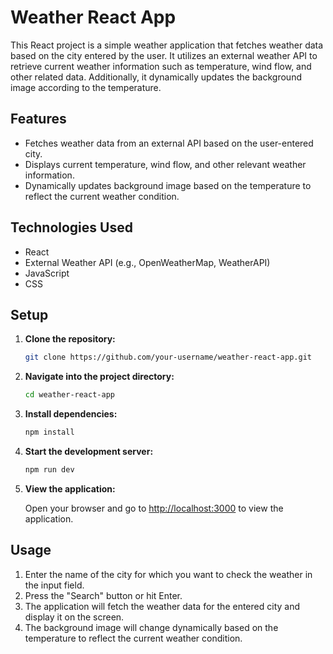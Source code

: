 # Weather React App

This React project is a simple weather application that fetches weather data based on the city entered by the user. It utilizes an external weather API to retrieve current weather information such as temperature, wind flow, and other related data. Additionally, it dynamically updates the background image according to the temperature.

## Features

- Fetches weather data from an external API based on the user-entered city.
- Displays current temperature, wind flow, and other relevant weather information.
- Dynamically updates background image based on the temperature to reflect the current weather condition.

## Technologies Used

- React
- External Weather API (e.g., OpenWeatherMap, WeatherAPI)
- JavaScript
- CSS

## Setup

1. **Clone the repository:**

   ```bash
   git clone https://github.com/your-username/weather-react-app.git
   ```

2. **Navigate into the project directory:**

   ```bash
   cd weather-react-app
   ```

3. **Install dependencies:**

   ```bash
   npm install
   ```



6. **Start the development server:**

   ```bash
   npm run dev
   ```


7. **View the application:**

   Open your browser and go to [http://localhost:3000](http://localhost:3000) to view the application.

## Usage

1. Enter the name of the city for which you want to check the weather in the input field.
2. Press the "Search" button or hit Enter.
3. The application will fetch the weather data for the entered city and display it on the screen.
4. The background image will change dynamically based on the temperature to reflect the current weather condition.

